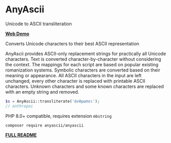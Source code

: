 # AnyAscii

Unicode to ASCII transliteration

[**Web Demo**](https://anyascii.com)

Converts Unicode characters to their best ASCII representation

AnyAscii provides ASCII-only replacement strings for practically all Unicode characters. Text is converted character-by-character without considering the context. The mappings for each script are based on popular existing romanization systems. Symbolic characters are converted based on their meaning or appearance. All ASCII characters in the input are left unchanged, every other character is replaced with printable ASCII characters. Unknown characters and some known characters are replaced with an empty string and removed.

```php
$s = AnyAscii::transliterate('άνθρωποι');
// anthropoi
```

PHP 8.0+ compatible, requires extension `mbstring`

`composer require anyascii/anyascii`

[**FULL README**](https://github.com/anyascii/anyascii)
